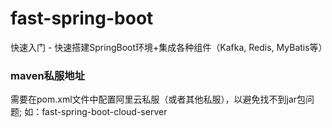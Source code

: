 # fast-spring-boot
快速入门 - 快速搭建SpringBoot环境+集成各种组件（Kafka, Redis, MyBatis等）

### maven私服地址
需要在pom.xml文件中配置阿里云私服（或者其他私服），以避免找不到jar包问题;
如：fast-spring-boot-cloud-server
